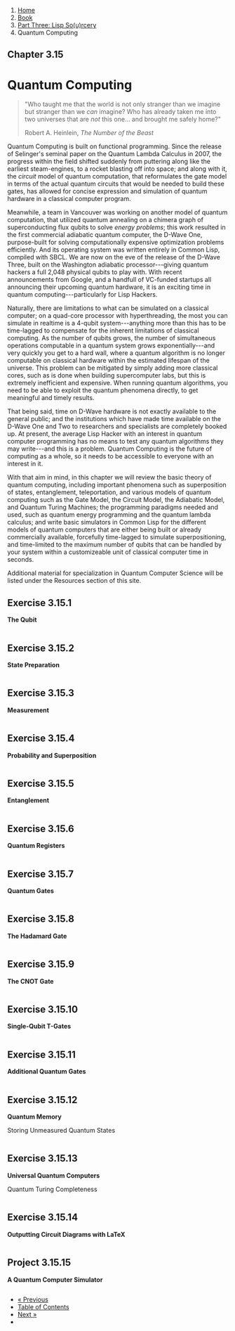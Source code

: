 <ol class="breadcrumb">
  <li><a href="/">Home</a></li>
  <li><a href="/book/">Book</a></li>
  <li><a href="/book/3-00-00-overview/">Part Three: Lisp So(u)rcery</a></li>
  <li class="active">Quantum Computing</li>
</ol>

## Chapter 3.15

# Quantum Computing

> "Who taught me that the world is not only stranger than we imagine but stranger than we <em>can</em> imagine? Who has already taken me into two universes that are <em>not</em> this one... and brought me safely home?"
> <footer>Robert A. Heinlein, <em>The Number of the Beast</em></footer>

Quantum Computing is built on functional programming.  Since the release of Selinger's seminal paper on the Quantum Lambda Calculus in 2007, the progress within the field shifted suddenly from puttering along like the earliest steam-engines, to a rocket blasting off into space; and along with it, the *circuit* model of quantum computation, that reformulates the gate model in terms of the actual quantum circuits that would be needed to build these gates, has allowed for concise expression and simulation of quantum hardware in a classical computer program.

Meanwhile, a team in Vancouver was working on another model of quantum computation, that utilized quantum annealing on a chimera graph of superconducting flux qubits to solve *energy problems*; this work resulted in the first commercial adiabatic quantum computer, the D-Wave One, purpose-built for solving computationally expensive optimization problems efficiently. And its operating system was written entirely in Common Lisp, compiled with SBCL.  We are now on the eve of the release of the D-Wave Three, built on the Washington adiabatic processor---giving quantum hackers a full 2,048 physical qubits to play with.  With recent announcements from Google, and a handfull of VC-funded startups all announcing their upcoming quantum hardware, it is an exciting time in quantum computing---particularly for Lisp Hackers.

Naturally, there are limitations to what can be simulated on a classical computer; on a quad-core processor with hyperthreading, the most you can simulate in realtime is a 4-qubit system---anything more than this has to be time-lagged to compensate for the inherent limitations of classical computing.  As the number of qubits grows, the number of simultaneous operations computable in a quantum system grows exponentially---and very quickly you get to a hard wall, where a quantum algorithm is no longer computable on classical hardware within the estimated lifespan of the universe.  This problem can be mitigated by simply adding more classical cores, such as is done when building supercomputer labs, but this is extremely inefficient and expensive. When running quantum algorithms, you need to be able to exploit the quantum phenomena directly, to get meaningful and timely results.

That being said, time on D-Wave hardware is not exactly available to the general public; and the institutions which have made time available on the D-Wave One and Two to researchers and specialists are completely booked up.  At present, the average Lisp Hacker with an interest in quantum computer programming has no means to test any quantum algorithms they may write---and this is a problem.  Quantum Computing is the future of computing as a whole, so it needs to be accessible to everyone with an interest in it.

With that aim in mind, in this chapter we will review the basic theory of quantum computing, including important phenomena such as superposition of states, entanglement, teleportation, and various models of quantum computing such as the Gate Model, the Circuit Model, the Adiabatic Model, and Quantum Turing Machines; the programming paradigms needed and used, such as quantum energy programming and the quantum lambda calculus; and write basic simulators in Common Lisp for the different models of quantum computers that are either being built or already commercially available, forcefully time-lagged to simulate superpositioning, and time-limited to the maximum number of qubits that can be handled by your system within a customizeable unit of classical computer time in seconds.

Additional material for specialization in Quantum Computer Science will be listed under the Resources section of this site.

## Exercise 3.15.1

**The Qubit**

```lisp

```

## Exercise 3.15.2

**State Preparation**

```lisp

```

## Exercise 3.15.3

**Measurement**

```lisp

```

## Exercise 3.15.4

**Probability and Superposition**

```lisp

```

## Exercise 3.15.5

**Entanglement**

```lisp

```

## Exercise 3.15.6

**Quantum Registers**

```lisp

```

## Exercise 3.15.7

**Quantum Gates**

```lisp

```

## Exercise 3.15.8

**The Hadamard Gate**

```lisp

```

## Exercise 3.15.9

**The CNOT Gate**

```lisp

```

## Exercise 3.15.10

**Single-Qubit T-Gates**

```lisp

```

## Exercise 3.15.11

**Additional Quantum Gates**

```lisp

```

## Exercise 3.15.12

**Quantum Memory**

Storing Unmeasured Quantum States

```lisp

```

## Exercise 3.15.13

**Universal Quantum Computers**

Quantum Turing Completeness

```lisp

```

## Exercise 3.15.14

**Outputting Circuit Diagrams with LaTeX**

```lisp

```

## Project 3.15.15

**A Quantum Computer Simulator**

```lisp

```

<ul class="pager">
  <li class="previous"><a href="/book/3-14-00-computational-physics/">&laquo; Previous</a></li>
  <li><a href="/book/">Table of Contents</a></li>
  <li class="next"><a href="/book/3-16-00-nlp.md">Next &raquo;</a><li>
</ul>

